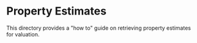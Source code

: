 # Property Estimates
This directory provides a "how to" guide on retrieving property estimates for valuation.
